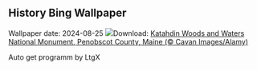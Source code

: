 ## History Bing Wallpaper
Wallpaper date: 2024-08-25
![](https://www.bing.com/th?id=OHR.KatahdinWoods_EN-US8182768375_UHD.jpg&w=1000)Download: [Katahdin Woods and Waters National Monument, Penobscot County, Maine (© Cavan Images/Alamy)](https://www.bing.com/th?id=OHR.KatahdinWoods_EN-US8182768375_UHD.jpg)

Auto get programm by LtgX
